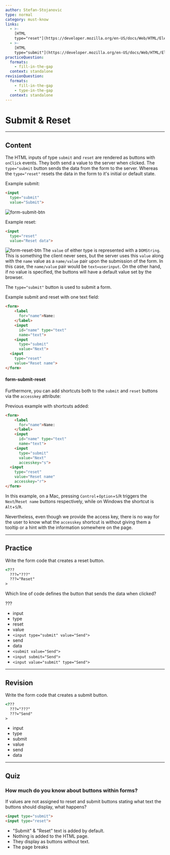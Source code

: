 ```yaml
---
author: Stefan-Stojanovic
type: normal
category: must-know
links:
  - >-
    [HTML
    type="reset"](https://developer.mozilla.org/en-US/docs/Web/HTML/Element/input/reset){documentation}
  - >-
    [HTML
    type="submit"](https://developer.mozilla.org/en-US/docs/Web/HTML/Element/input/submit){documentation}
practiceQuestion:
  formats:
    - fill-in-the-gap
  context: standalone
revisionQuestion:
  formats:
    - fill-in-the-gap
    - type-in-the-gap
  context: standalone
---
```


# Submit & Reset


---

## Content

The HTML inputs of type `submit` and `reset` are rendered as buttons with `onClick` events. They both send a value to the server when clicked. The `type="submit` button sends the data from the form to the server. Whereas the `type="reset"` resets the data in the form to it's initial or default state.

Example submit:

```html
<input
  type="submit"
  value="Submit">
```

![form-submit-btn](https://img.enkipro.com/e12a58288fba3ed2b0971eba992c7661.png)

Example reset:

```html
<input
  type="reset"
  value="Reset data">
```

![form-reset-btn](https://img.enkipro.com/654728094da876108365fe3a2645c49f.png)
The `value` of either type is represented with a `DOMString`. This is something the client never sees, but the server uses this `value` along with the `name` value as a `name/value` pair upon the submission of the form. In this case, the `name/value` pair would be `text=userinput`. On the other hand, if no value is specified, the buttons will have a default value set by the browser.

The `type="submit"` button is used to submit a form.

Example submit and reset with one text field:

```html
<form>
    <label
      for="name">Name:
    </label>
    <input
      id="name" type="text"
      name="text">
    <input
      type="submit"
      value="Next">
  <input
    type="reset"
    value="Reset name">
</form>
```

#### form-submit-reset
Furthermore, you can add shortcuts both to the `submit` and `reset` buttons via the `accesskey` attribute:

Previous example with shortcuts added:

```html
<form>
    <label
      for="name">Name:
    </label>
    <input
      id="name" type="text"
      name="text">
    <input
      type="submit"
      value="Next"
      accesskey="s">
  <input
    type="reset"
    value="Reset name"
    accesskey="r">
</form>
```
In this example, on a Mac, pressing `Control`+`Option`+`S`/`R` triggers the `Next`/`Reset name` buttons respectively, while on Windows the shortcut is `Alt`+`S`/`R`.

Nevertheless, even though we provide the access key, there is no way for the user to know what the `accesskey` shortcut is without giving them a tooltip or a hint with the information somewhere on the page.


---

## Practice

Write the form code that creates a reset button.

```html
<??? 
  ???="???" 
  ???="Reset"
>
```

Which line of code defines the button that sends the data when clicked?

???

- input
- type
- reset
- value
- `<input type="submit" value="Send">`
- send
- data
- `<submit value="Send">`
- `<input submit="Send">`
- `<input value="submit" type="Send">`


---

## Revision

Write the form code that creates a submit button.

```html
<??? 
  ???="???" 
  ???="Send"
>
```

- input
- type
- submit
- value
- send
- data


---

## Quiz

### How much do you know about buttons within forms?


If values are not assigned to reset and submit buttons stating what text the buttons should display, what happens?

```html
<input type="submit">
<input type="reset">
```

- "Submit" & "Reset" text is added by default.
- Nothing is added to the HTML page.
- They display as buttons without text.
- The page breaks

